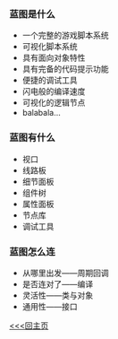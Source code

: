 ### 蓝图是什么
+ 一个完整的游戏脚本系统
+ 可视化脚本系统
+ 具有面向对象特性
+ 具有完备的代码提示功能
+ 便捷的调试工具
+ 闪电般的编译速度
+ 可视化的逻辑节点
+ balabala...
### 蓝图有什么
+ 视口
+ 线路板
+ 细节面板
+ 组件树
+ 属性面板
+ 节点库
+ 调试工具
### 蓝图怎么连
+ 从哪里出发——周期回调
+ 是否连对了——编译
+ 灵活性——类与对象
+ 通用性——接口

[<<<回主页](https://github.com/ora-cat/UE4Handbook)